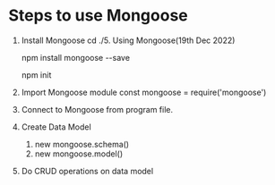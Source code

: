# Steps to use Mongoose

1. Install Mongoose
    cd ./5. Using Mongoose(19th Dec 2022)

    npm install mongoose --save

    npm init
2. Import Mongoose module
    const mongoose = require('mongoose')
3. Connect to Mongoose from program file.
4. Create Data Model
    1. new mongoose.schema()
    2. new mongoose.model()
5. Do CRUD operations on data model